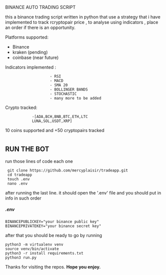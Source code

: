 BINANCE AUTO TRADING SCRIPT

this a binance trading script written in python that use a 
strategy that i have implemented to track rcryptopair price
, to analyse using indicators , place an order if there is
an opportunity.

Platforms supported:

- Binance
- kraken (pending)
- coinbase (near future)

Indicators implemented :

                        - RSI
                        - MACD
                        - SMA 20
                        - BOLLINGER BANDS
                        - STOCHASTIC
                        - many more to be added
Crypto tracked:

                -[ADA,BCH,BNB,BTC,ETH,LTC
                LUNA,SOL,USDT,XRP]

10 coins supported and +50 cryptopairs tracked


#
## RUN THE BOT

run those lines of code each one
```
 git clone https://github.com/mercyplaisir/tradeapp.git
 cd tradeapp
 touch .env
 nano .env
``` 
after running the last line. it should open the '.env' file and you should put in info in such order
##### .env
```
BINANCEPUBLICKEY="your binance public key"
BINANCEPRIVATEKEY="your binance secret key"
```

after that you should be ready to go by running 
```
python3 -m virtualenv venv
source venv/bin/activate
python3 -r install requirements.txt
python3 run.py
```

Thanks for visiting the repos.
**Hope you enjoy.**